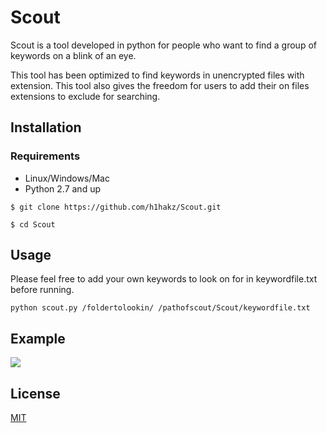 # Scout

Scout is a tool developed in python for people who want to find a group of keywords on a blink of an eye.

This tool has been optimized to find keywords in unencrypted files with extension. This tool also gives the freedom for users to add their on files extensions to exclude for searching.

## Installation

### Requirements
* Linux/Windows/Mac
* Python 2.7 and up

`$ git clone https://github.com/h1hakz/Scout.git`

`$ cd Scout`

## Usage

Please feel free to add your own keywords to look on for in keywordfile.txt before running.

```
python scout.py /foldertolookin/ /pathofscout/Scout/keywordfile.txt
```

## Example

<img src="https://github.com/h1hakz/Scout/blob/master/Scout-Demo.gif"/>


## License
[MIT](https://choosealicense.com/licenses/mit/)
